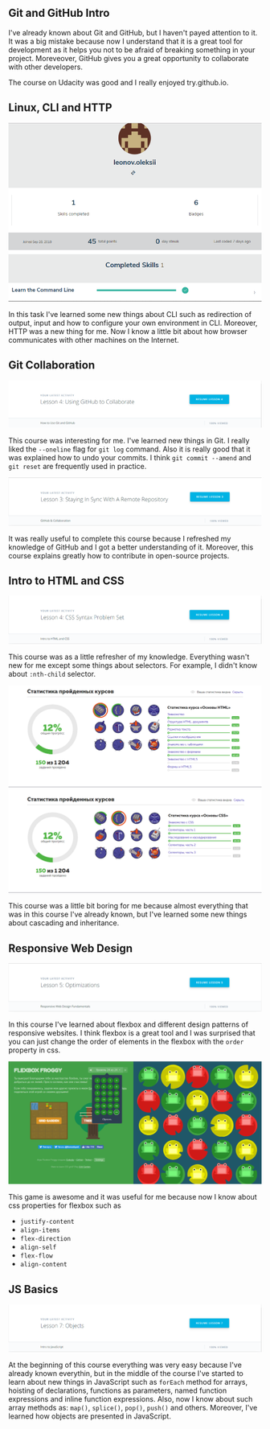 ## Git and GitHub Intro 

I've already known about Git and GitHub, but I haven't payed attention to it. It was a big mistake because now I understand that it is a great tool for development as it helps you not to be afraid of breaking something in your project. Moreveover, GitHub gives you a great opportunity to collaborate with other developers.

The course on Udacity was good and I really enjoyed try.github.io.

## Linux, CLI and HTTP

![screenshot](task_linux_cli/Screenshot_1.png)

In this task I've learned some new things about CLI such as redirection of output, input and how to configure your own environment in CLI. Moreover, HTTP was a new thing for me. Now I know a little bit about how browser communicates with other machines on the Internet.

## Git Collaboration

![screenshot](task_git_collaboration/Screenshot_1.1.png)

This course was interesting for me. I've learned new things in Git. I really liked the `--oneline` flag for `git log` command. Also it is really good that it was explained how to undo your commits. I think `git commit --amend` and `git reset` are frequently used in practice.

![screenshot](task_git_collaboration/Screenshot_2.png)

It was really useful to complete this course because I refreshed my knowledge of GitHub and I got a better understanding of it. Moreover, this course explains greatly how to contribute in open-source projects.

## Intro to HTML and CSS

![screenshot](task_html_css_intro/Screenshot_1.png)

This course was as a little refresher of my knowledge. Everything wasn't new for me except some things about selectors. For example, I didn't know about `:nth-child` selector. 

![screenshot](task_html_css_intro/Screenshot_2.png)
![screenshot](task_html_css_intro/Screenshot_3.png)

This course was a little bit boring for me because almost everything that was in this course I've already known, but I've learned some new things about cascading and inheritance.

## Responsive Web Design

![screenshot](task_responsive_web_design/Screenshot_1.png)

In this course I've learned about flexbox and different design patterns of responsive websites. I think flexbox is a great tool and I was surprised that you can just change the order of elements in the flexbox with the `order` property in css.

![screenshot](task_responsive_web_design/Screenshot_2.png)

This game is awesome and it was useful for me because now I know about css properties for flexbox such as
* `justify-content`
* `align-items`
* `flex-direction`
* `align-self`
* `flex-flow`
* `align-content`

## JS Basics

![screenshot](task_js_basics/Screenshot_1.png)

At the beginning of this course everything was very easy because I've already known everythin, but in the middle of the course I've started to learn about new things in JavaScript such as `forEach` method for arrays, hoisting of declarations, functions as parameters, named function expressions and inline function expressions. Also, now I know about such array methods as: `map()`, `splice()`, `pop()`, `push()` and others. Moreover, I've learned how objects are presented in JavaScript.